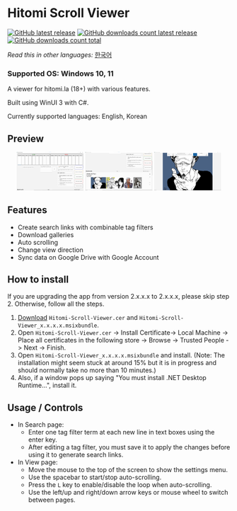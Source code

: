 # Hitomi Scroll Viewer
[![GitHub latest release](https://img.shields.io/github/release/kaismic/Hitomi-Scroll-Viewer.svg?logo=github)](https://github.com/kaismic/Hitomi-Scroll-Viewer/releases/latest)
[![GitHub downloads count latest release](https://img.shields.io/github/downloads/kaismic/Hitomi-Scroll-Viewer/latest/total.svg?logo=github)](https://github.com/kaismic/Hitomi-Scroll-Viewer/releases/latest)
[![GitHub downloads count total](https://img.shields.io/github/downloads/kaismic/Hitomi-Scroll-Viewer/total.svg?logo=github)](https://github.com/kaismic/Hitomi-Scroll-Viewer/releases)

*Read this in other languages:* [한국어](README-ko-KR.md)

### Supported OS: Windows 10, 11

A viewer for hitomi.la (18+) with various features.

Built using WinUI 3 with C#.

Currently supported languages: English, Korean

## Preview
<div align="center">
    <img src="./resources/preview_image_1.png" style="width: 30%;">
    <img src="./resources/preview_image_2.png" style="width: 30%;">
    <img src="./resources/preview_image_3.png" style="width: 30%;">
</div>

## Features
- Create search links with combinable tag filters
- Download galleries
- Auto scrolling
- Change view direction
- Sync data on Google Drive with Google Account

## How to install
If you are upgrading the app from version 2.x.x.x to 2.x.x.x, please skip step 2. Otherwise, follow all the steps.
1. [Download](https://github.com/kaismic/Hitomi-Scroll-Viewer/releases/latest) `Hitomi-Scroll-Viewer.cer` and `Hitomi-Scroll-Viewer_x.x.x.x.msixbundle`.
2. Open `Hitomi-Scroll-Viewer.cer` -> Install Certificate-> Local Machine -> Place all certificates in the following store -> Browse -> Trusted People -> Next -> Finish.
3. Open `Hitomi-Scroll-Viewer_x.x.x.x.msixbundle` and install. (Note: The installation might seem stuck at around 15% but it is in progress and should normally take no more than 10 minutes.)
4. Also, if a window pops up saying "You must install .NET Desktop Runtime...", install it.

## Usage / Controls
- In Search page:
    - Enter one tag filter term at each new line in text boxes using the enter key.
    - After editing a tag filter, you must save it to apply the changes before using it to generate search links.
- In View page:
    - Move the mouse to the top of the screen to show the settings menu.
    - Use the spacebar to start/stop auto-scrolling.
    - Press the `L` key to enable/disable the loop when auto-scrolling.
    - Use the left/up and right/down arrow keys or mouse wheel to switch between pages.
